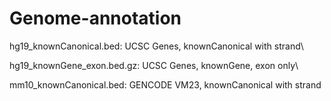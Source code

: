 # Genome-annotation
hg19_knownCanonical.bed: UCSC Genes, knownCanonical with strand\

hg19_knownGene_exon.bed.gz: UCSC Genes, knownGene, exon only\

mm10_knownCanonical.bed: GENCODE VM23, knownCanonical with strand
